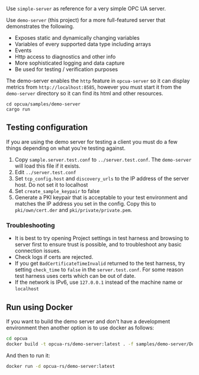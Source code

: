 Use `simple-server` as reference for a very simple OPC UA server.

Use `demo-server` (this project) for a more full-featured server that demonstrates the following.

- Exposes static and dynamically changing variables
- Variables of every supported data type including arrays
- Events
- Http access to diagnostics and other info
- More sophisticated logging and data capture
- Be used for testing / verification purposes

The demo-server enables the `http` feature in `opcua-server` so it can display metrics
from `http://localhost:8585`, however you must start it from the `demo-server` directory so it can find its html
and other resources.

```
cd opcua/samples/demo-server
cargo run
```

## Testing configuration

If you are using the demo server for testing a client you must do a few things depending on what you're testing
against.

1. Copy `sample.server.test.conf` to `../server.test.conf`. The `demo-server` will load this file
   if it exists.
2. Edit `../server.test.conf`
3. Set `tcp_config.host` and `discovery_urls` to the IP address of the server host. Do not set it to localhost
4. Set `create_sample_keypair` to false
5. Generate a PKI keypair that is acceptable to your test environment and matches the IP address you set in the config. Copy
   this to `pki/own/cert.der` and `pki/private/private.pem`.

### Troubleshooting

- It is best to try opening Project settings in test harness and browsing to server first to ensure trust is possible, and to troubleshoot any basic connection issues.
- Check logs if certs are rejected.
- If you get `BadCertificateTimeInvalid` returned to the test harness, try setting `check_time`
  to `false` in the `server.test.conf`. For some reason test harness uses certs which can be out of date.
- If the network is IPv6, use `127.0.0.1` instead of the machine name or `localhost`

## Run using Docker

If you want to build the demo server and don't have a development environment then another option is to use docker as follows:

```sh
cd opcua
docker build -t opcua-rs/demo-server:latest . -f samples/demo-server/Dockerfile
```

And then to run it:

```sh
docker run -d opcua-rs/demo-server:latest
```
